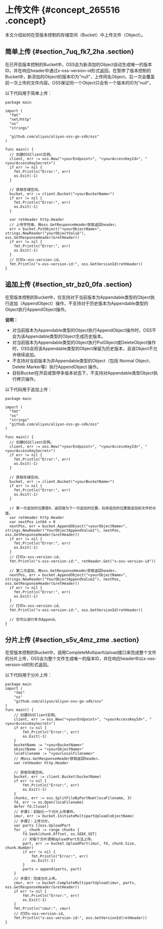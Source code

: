 # 上传文件 {#concept_265516 .concept}

本文介绍如何在受版本控制的存储空间（Bucket）中上传文件（Object）。

## 简单上传 {#section_7uq_fk7_2ha .section}

在已开启版本控制的Bucket中，OSS会为新添加的Object自动生成唯一的版本ID，并在响应header中通过x-oss-version-id形式返回。在暂停了版本控制的Bucket中，新添加的Object的版本ID为"null"，上传同名Object，后一次会覆盖前一次上传的文件内容。OSS保证同一个Object只会有一个版本的ID为"null"。

以下代码用于简单上传：

``` {#codeblock_gxz_oux_ak7}
package main

import (
  "fmt"
  "net/http"
  "os"
  "strings"

  "github.com/aliyun/aliyun-oss-go-sdk/oss"
)

func main() {
  // 创建OSSClient实例。
  client, err := oss.New("<yourEndpoint>", "<yourAccessKeyId>", "<yourAccessKeySecret>")
  if err != nil {
    fmt.Println("Error:", err)
    os.Exit(-1)
  }

  // 获取存储空间。
  bucket, err := client.Bucket("<yourBucketName>")
  if err != nil {
    fmt.Println("Error:", err)
    os.Exit(-1)
  }

  var retHeader http.Header
  // 上传字符串。用oss.GetResponseHeader获取返回header。
  err = bucket.PutObject("<yourObjectName>", strings.NewReader("yourObjectValue"), oss.GetResponseHeader(&retHeader))
  if err != nil {
    fmt.Println("Error:", err)
    os.Exit(-1)
  }
  // 打印x-oss-version-id。
  fmt.Println("x-oss-version-id:", oss.GetVersionId(retHeader))
}
```

## 追加上传 {#section_str_bz0_0fa .section}

在受版本控制的Bucket中，仅支持对于当前版本为Appendable类型的Object执行追加（AppendObject）操作，不支持对于历史版本为Appendable类型的Object执行AppendObject操作。

**说明：** 

-   对当前版本为Appendable类型的Object执行AppendObject操作时，OSS不会为该Appendable类型的Object生成历史版本。
-   对当前版本为Appendable类型的Object执行PutObject或DeleteObject操作时，OSS会将该Appendable类型的Object保留为历史版本，且该Object不允许继续追加。
-   不支持对当前版本为非Appendable类型的Object（包括 Normal Object、Delete Marker等）执行AppendObject 操作。
-   目标Bucket在开启或暂停多版本状态下，不支持对Appendable类型Object执行拷贝操作。

以下代码用于追加上传：

``` {#codeblock_t7e_5nb_xfs}
package main

import (
  "fmt"
  "os"
  "strings"
  "github.com/aliyun/aliyun-oss-go-sdk/oss"
)

func main() {
  // 创建OSSClient实例。
  client, err := oss.New("<yourEndpoint>", "<yourAccessKeyId>", "<yourAccessKeySecret>")
  if err != nil {
    fmt.Println("Error:", err)
    os.Exit(-1)
  }

  // 获取存储空间。
  bucket, err := client.Bucket("<yourBucketName>")
  if err != nil {
    fmt.Println("Error:", err)
    os.Exit(-1)
  }

  // 第一次追加的位置是0，返回值为下一次追加的位置。后续追加的位置是追加前文件的长度。
  var retHeader http.Header
  var nextPos int64 = 0
  nextPos, err = bucket.AppendObject("<yourObjectName>", strings.NewReader("YourObjectAppendValue1"), nextPos,  oss.GetResponseHeader(&retHeader))
  if err != nil {
    fmt.Println("Error:", err)
    os.Exit(-1)
  }
  // 打印x-oss-version-id。
  fmt.Println("x-oss-version-id:", retHeader.Get("x-oss-version-id"))

  // 第二次追加，用oss.GetResponseHeader获取返回header。
  nextPos, err = bucket.AppendObject("<yourObjectName>", strings.NewReader("YourObjectAppendValue2"), nextPos,  oss.GetResponseHeader(&retHeader))
  if err != nil {
    fmt.Println("Error:", err)
    os.Exit(-1)
  }
  // 打印x-oss-version-id。
  fmt.Println("x-oss-version-id:", oss.GetVersionId(retHeader))

  // 您可以进行多次Append。
}
```

## 分片上传 {#section_s5v_4mz_zme .section}

在受版本控制的Bucket中，调用CompleteMultipartUpload接口来完成整个文件的分片上传，OSS会为整个文件生成唯一的版本ID，并在响应header中以x-oss-version-id的形式返回。

以下代码用于分片上传：

``` {#codeblock_ftc_q2h_zik}
package main
import (
    "fmt"
    "os"
    "github.com/aliyun/aliyun-oss-go-sdk/oss"
)
func main() {
    // 创建OSSClient实例。
    client, err := oss.New("<yourEndpoint>", "<yourAccessKeyId>", "<yourAccessKeySecret>")
    if err != nil {
        fmt.Println("Error:", err)
        os.Exit(-1)
    }
    bucketName := "<yourBucketName>"
    objectName := "<yourObjectName>"
    locaFilename := "<yourLocalFilename>"
    // 用oss.GetResponseHeader获取返回header。
    var retHeader http.Header

    // 获取存储空间。
    bucket, err := client.Bucket(bucketName)
    if err != nil {
        fmt.Println("Error:", err)
        os.Exit(-1)
    }
    chunks, err := oss.SplitFileByPartNum(locaFilename, 3)
    fd, err := os.Open(locaFilename)
    defer fd.Close()
    // 步骤1：初始化一个分片上传事件。
    imur, err := bucket.InitiateMultipartUpload(objectName)
    // 步骤2：上传分片。
    var parts []oss.UploadPart
    for _, chunk := range chunks {
        fd.Seek(chunk.Offset, os.SEEK_SET)
        // 对每个分片调用UploadPart方法上传。
        part, err := bucket.UploadPart(imur, fd, chunk.Size, chunk.Number)
        if err != nil {
            fmt.Println("Error:", err)
            os.Exit(-1)
        }
        parts = append(parts, part)
    }
    // 步骤3：完成分片上传。
    cmur, err := bucket.CompleteMultipartUpload(imur, parts, oss.GetResponseHeader(&retHeader))
    if err != nil {
        fmt.Println("Error:", err)
        os.Exit(-1)
    }
    fmt.Println("cmur:", cmur)
    // 打印x-oss-version-id。
    fmt.Println("x-oss-version-id:", oss.GetVersionId(retHeader))
}
```

